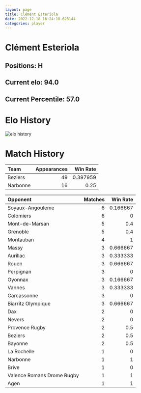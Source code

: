 ```yaml
---  
layout: page  
title: Clément Esteriola  
date: 2022-12-18 16:24:18.625144  
categories: player  
---
```

# Clément Esteriola

## Positions: H

## Current elo: 94.0

## Current Percentile: 57.0

# Elo History


![elo history](history_ClémentEsteriola.png)
# Match History


| Team     |   Appearances |   Win Rate |
|:---------|--------------:|-----------:|
| Beziers  |            49 |   0.397959 |
| Narbonne |            16 |   0.25     |

| Opponent                   |   Matches |   Win Rate |
|:---------------------------|----------:|-----------:|
| Soyaux-Angouleme           |         6 |   0.166667 |
| Colomiers                  |         6 |   0        |
| Mont-de-Marsan             |         5 |   0.4      |
| Grenoble                   |         5 |   0.4      |
| Montauban                  |         4 |   1        |
| Massy                      |         3 |   0.666667 |
| Aurillac                   |         3 |   0.333333 |
| Rouen                      |         3 |   0.666667 |
| Perpignan                  |         3 |   0        |
| Oyonnax                    |         3 |   0.166667 |
| Vannes                     |         3 |   0.333333 |
| Carcassonne                |         3 |   0        |
| Biarritz Olympique         |         3 |   0.666667 |
| Dax                        |         2 |   0        |
| Nevers                     |         2 |   0        |
| Provence Rugby             |         2 |   0.5      |
| Beziers                    |         2 |   0.5      |
| Bayonne                    |         2 |   0.5      |
| La Rochelle                |         1 |   0        |
| Narbonne                   |         1 |   1        |
| Brive                      |         1 |   0        |
| Valence Romans Drome Rugby |         1 |   1        |
| Agen                       |         1 |   1        |